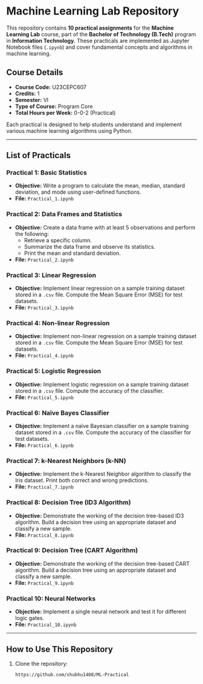 # Machine Learning Lab Repository

This repository contains **10 practical assignments** for the **Machine Learning Lab** course, part of the **Bachelor of Technology (B.Tech)** program in **Information Technology**. These practicals are implemented as Jupyter Notebook files (`.ipynb`) and cover fundamental concepts and algorithms in machine learning.

## Course Details
- **Course Code:** U23CEPC607  
- **Credits:** 1  
- **Semester:** VI  
- **Type of Course:** Program Core  
- **Total Hours per Week:** 0-0-2 (Practical)  

Each practical is designed to help students understand and implement various machine learning algorithms using Python.

---

## List of Practicals

### Practical 1: Basic Statistics
- **Objective:** Write a program to calculate the mean, median, standard deviation, and mode using user-defined functions.
- **File:** `Practical_1.ipynb`

### Practical 2: Data Frames and Statistics
- **Objective:** Create a data frame with at least 5 observations and perform the following:
  - Retrieve a specific column.
  - Summarize the data frame and observe its statistics.
  - Print the mean and standard deviation.
- **File:** `Practical_2.ipynb`

### Practical 3: Linear Regression
- **Objective:** Implement linear regression on a sample training dataset stored in a `.csv` file. Compute the Mean Square Error (MSE) for test datasets.
- **File:** `Practical_3.ipynb`

### Practical 4: Non-linear Regression
- **Objective:** Implement non-linear regression on a sample training dataset stored in a `.csv` file. Compute the Mean Square Error (MSE) for test datasets.
- **File:** `Practical_4.ipynb`

### Practical 5: Logistic Regression
- **Objective:** Implement logistic regression on a sample training dataset stored in a `.csv` file. Compute the accuracy of the classifier.
- **File:** `Practical_5.ipynb`

### Practical 6: Naïve Bayes Classifier
- **Objective:** Implement a naïve Bayesian classifier on a sample training dataset stored in a `.csv` file. Compute the accuracy of the classifier for test datasets.
- **File:** `Practical_6.ipynb`

### Practical 7: k-Nearest Neighbors (k-NN)
- **Objective:** Implement the k-Nearest Neighbor algorithm to classify the Iris dataset. Print both correct and wrong predictions.
- **File:** `Practical_7.ipynb`

### Practical 8: Decision Tree (ID3 Algorithm)
- **Objective:** Demonstrate the working of the decision tree-based ID3 algorithm. Build a decision tree using an appropriate dataset and classify a new sample.
- **File:** `Practical_8.ipynb`

### Practical 9: Decision Tree (CART Algorithm)
- **Objective:** Demonstrate the working of the decision tree-based CART algorithm. Build a decision tree using an appropriate dataset and classify a new sample.
- **File:** `Practical_9.ipynb`

### Practical 10: Neural Networks
- **Objective:** Implement a single neural network and test it for different logic gates.
- **File:** `Practical_10.ipynb`

---

## How to Use This Repository
1. Clone the repository:
   ```bash
   https://github.com/shubhu1408/ML-Practical
   
